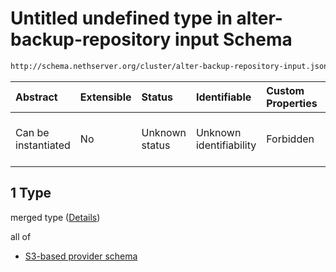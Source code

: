 # Untitled undefined type in alter-backup-repository input Schema

```txt
http://schema.nethserver.org/cluster/alter-backup-repository-input.json#/anyOf/1
```



| Abstract            | Extensible | Status         | Identifiable            | Custom Properties | Additional Properties | Access Restrictions | Defined In                                                                                                |
| :------------------ | :--------- | :------------- | :---------------------- | :---------------- | :-------------------- | :------------------ | :-------------------------------------------------------------------------------------------------------- |
| Can be instantiated | No         | Unknown status | Unknown identifiability | Forbidden         | Allowed               | none                | [alter-backup-repository-input.json\*](cluster/alter-backup-repository-input.json "open original schema") |

## 1 Type

merged type ([Details](alter-backup-repository-input-anyof-1.md))

all of

* [S3-based provider schema](alter-backup-repository-input-anyof-1-allof-s3-based-provider-schema.md "check type definition")
